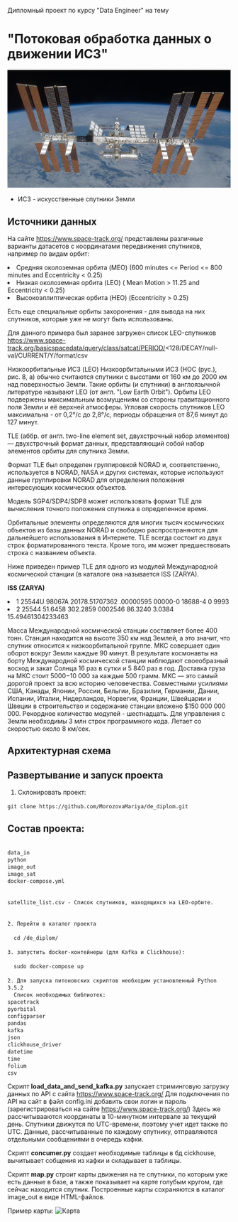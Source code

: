 
Дипломный проект по курсу "Data Engineer" на тему

# "Потоковая обработка данных о движении ИСЗ"

![МКС](https://github.com/MorozovaMariya/de_diplom/blob/master/images_sat/mks.jpg)

* ИСЗ - искусственные спутники Земли

## Источники данных

На сайте https://www.space-track.org/ представлены различные варианты датасетов с координатами передвижения спутников, например по видам орбит:
<li>Средняя околоземная орбита (MEO) (600 minutes <= Period <= 800 minutes and Eccentricity < 0.25)</li>
<li>Низкая околоземная орбита (LEO) ( Mean Motion > 11.25 and Eccentricity < 0.25)</li>
<li>Высокоэллиптическая орбита (HEO) (Eccentricity > 0.25) </li>

Есть еще специальные орбиты захоронения - для вывода на них спутников, которые уже не могут быть использованы.

Для данного примера был заранее загружен список LEO-спутников https://www.space-track.org/basicspacedata/query/class/satcat/PERIOD/<128/DECAY/null-val/CURRENT/Y/format/csv

Низкоорбитальные ИСЗ (LEO)
Низкоорбитальными ИСЗ (НОС (рус.), рис. 8, а) обычно считаются спутники с высотами от 160 км до 2000 км над поверхностью Земли. Такие орбиты (и спутники) в англоязычной литературе называют LEO (от англ. "Low Earth Orbit"). Орбиты LEO подвержены максимальным возмущениям со стороны гравитационного поля Земли и её верхней атмосферы. Угловая скорость спутников LEO максимальна - от 0,2°/с до 2,8°/с, периоды обращения от 87,6 минут до 127 минут.


TLE (аббр. от англ. two-line element set, двухстрочный набор элементов) — двухстрочный формат данных, представляющий собой набор элементов орбиты для спутника Земли.

Формат TLE был определен группировкой NORAD и, соответственно, используется в NORAD, NASA и других системах, которые используют данные группировки NORAD для определения положения интересующих космических объектов.

Модель SGP4/SDP4/SDP8 может использовать формат TLE для вычисления точного положения спутника в определенное время.

Орбитальные элементы определяются для многих тысяч космических объектов из базы данных NORAD и свободно распространяются для дальнейшего использования в Интернете. TLE всегда состоит из двух строк форматированного текста. Кроме того, им может предшествовать строка с названием объекта.

Ниже приведен пример TLE для одного из модулей Международной космической станции (в каталоге она называется ISS (ZARYA).

**ISS (ZARYA)**            
<li>1 25544U 98067A   20178.51707362  .00000595  00000-0  18688-4 0  9993</li>
<li>2 25544  51.6458 302.2859 0002546  86.3240   3.0384 15.49461304233463</li>

Масса Международной космической станции составляет более 400 тонн. Станция находится на высоте 350 км над Землей, а это значит, что спутник относится к низкоорбитальной группе. МКС совершает один оборот вокруг Земли каждые 90 минут. В результате космонавты на борту Международной космической станции наблюдают своеобразный восход и закат Солнца 16 раз в сутки и 5 840 раз в год. Доставка груза на МКС стоит $5 000-$10 000 за каждые 500 грамм.
МКС — это самый дорогой проект за всю историю человечества. Совместными усилиями США, Канады, Японии, России, Бельгии, Бразилии, Германии, Дании, Испании, Италии, Нидерландов, Норвегии, Франции, Швейцарии и Швеции в строительство и содержание станции вложено $150 000 000 000. Рекордное количество модулей - шестнадцать. Для управления с Земли необходимы 3 млн строк программного кода. Летает со скоростью около 8 км/сек.




## Архитектурная схема



## Развертывание и запуск проекта

1. Склонировать проект:

  ```git clone https://github.com/MorozovaMariya/de_diplom.git```
  
  
Состав проекта:
---------------------------
```

data_in  
python
image_out
image_sat
docker-compose.yml

  
satellite_list.csv - Список спутников, находящихся на LEO-орбите. 
  
  
2. Перейти в каталог проекта

  cd /de_diplom/
  
3. запустить docker-контейнеры (для Kafka и Clickhouse):

  sudo docker-compose up
  
2. Для запуска питоновских скриптов необходим установленный Python 3.5.2
  Список необходимых библиотек:
spacetrack
pyorbital
configparser
pandas
kafka
json
clickhouse_driver
datetime
time
folium
csv
```

Скрипт **load_data_and_send_kafka.py** запускает стриминговую загрузку данных по API с сайта https://www.space-track.org/ Для подключения по API на сайт в файл config.ini добавить свои логин и пароль (зарегистрироваться на сайте https://www.space-track.org/) Здесь же рассчитывааются координаты в 10-минутном интервале за текущий день. Спутники движутся по UTC-времени, поэтому учет идет также по UTC. Данные, рассчитыванные по каждому спутнику, отправляются отдельными сообщениями в очередь кафки.

Скрипт **concumer.py** создает необходимые таблицы в бд cickhouse, вычитывает собщения из кафки и складывает в таблицы.

Скрипт **map.py** строит карты движения на те спутники, по которым уже есть данные в базе, а также показывает на карте голубым кругом, где сейчас находится спутник. Построенные карты сохраняются в каталог image_out в виде HTML-файлов.

Пример карты:
![Карта](https://github.com/MorozovaMariya/station/blob/master/img/map.png)


